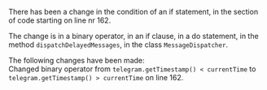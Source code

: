 There has been a change in the condition of an if statement, in the section of code starting on line nr 162.
  
The change is in a binary operator, in an if clause, in a do statement, in the method ```dispatchDelayedMessages```, in the class ```MessageDispatcher```.
  
The following changes have been made:  
Changed binary operator from ```telegram.getTimestamp() < currentTime``` to ```telegram.getTimestamp() > currentTime``` on line 162.  
